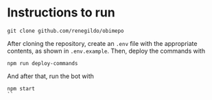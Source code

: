 # Instructions to run
```
git clone github.com/renegildo/obimepo
```

After cloning the repository, create an `.env` file with the appropriate contents, as shown in `.env.example`.
Then, deploy the commands with
```
npm run deploy-commands
```
And after that, run the bot with
```
npm start
``
